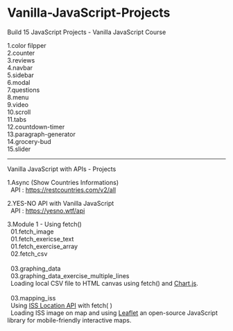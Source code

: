 # Vanilla-JavaScript-Projects

Build 15 JavaScript Projects - Vanilla JavaScript Course

1.color filpper <br />
2.counter <br />
3.reviews <br />
4.navbar <br />
5.sidebar <br />
6.modal <br />
7.questions <br />
8.menu <br />
9.video <br />
10.scroll <br />
11.tabs <br />
12.countdown-timer <br />
13.paragraph-generator <br />
14.grocery-bud <br />
15.slider <br />

_______________________________________________________________________________________________________________________________________________________________________

Vanilla JavaScript with APIs - Projects

1.Async (Show Countries Informations)<br />
&nbsp; API : https://restcountries.com/v2/all <br />

2.YES-NO API with Vanilla JavaScript <br />
&nbsp; API : https://yesno.wtf/api <br />

3.Module 1 - Using fetch() <br />
&nbsp; 01.fetch_image <br />
&nbsp; 01.fetch_exericse_text <br />
&nbsp; 01.fetch_exercise_array <br />
&nbsp; 02.fetch_csv <br /><br />
&nbsp; 03.graphing_data<br />
&nbsp; 03.graphing_data_exercise_multiple_lines<br />
&nbsp;&nbsp;Loading local CSV file to HTML canvas using fetch() and [Chart.js](https://www.jsdelivr.com/package/npm/chart.js).<br /><br />
&nbsp; 03.mapping_iss<br />
&nbsp;&nbsp;Using [ISS Location API](https://wheretheiss.at/w/developer) with fetch( )<br /> 
&nbsp;&nbsp;Loading ISS image on map and using [Leaflet](https://leafletjs.com/) an open-source JavaScript library for mobile-friendly interactive maps.<br />
